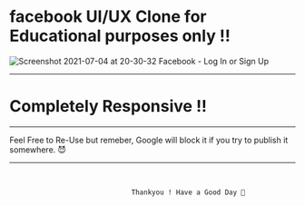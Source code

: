 # facebook UI/UX Clone for Educational purposes only !!



![Screenshot 2021-07-04 at 20-30-32 Facebook - Log In or Sign Up](https://user-images.githubusercontent.com/37971771/124616393-a97c8180-de93-11eb-84f0-5f866b466c7d.png)


----------------------------------------------------------------------------------------------------

# Completely Responsive !!

----------------------------------------------------------------------------------------------------

Feel Free to Re-Use but remeber, Google will block it if you try to publish it somewhere. 😈

----------------------------------------------------------------------------------------------------
</br> 



                                  Thankyou ! Have a Good Day 🍻
